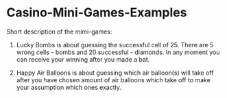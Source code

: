 # Casino-Mini-Games-Examples
Short description of the mimi-games:

1. Lucky Bombs is about guessing the successful cell of 25. There are 5 wrong cells - bombs and 20 successful - diamonds. 
In any moment you can receive your winning after you made a bat.

2. Happy Air Balloons is about guessing which air balloon(s) will take off after you have chosen amount of air balloons which take off to make your assumption which ones exactly.
